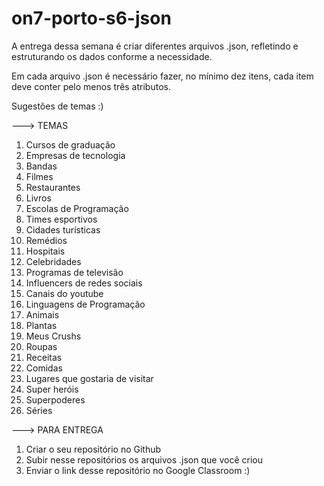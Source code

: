 # on7-porto-s6-json
A entrega dessa semana é criar diferentes arquivos .json, 
refletindo e estruturando os dados conforme a necessidade.

Em cada arquivo .json é necessário fazer, no mínimo dez itens, 
cada item deve conter pelo menos três atributos. 

Sugestões de temas :)

---> TEMAS

1. Cursos de graduação
2. Empresas de tecnologia
3. Bandas
4. Filmes
5. Restaurantes
6. Livros
7. Escolas de Programação
8. Times esportivos
9. Cidades turísticas
10. Remédios
11. Hospitais
12. Celebridades
13. Programas de televisão
14. Influencers de redes sociais
15. Canais do youtube
16. Linguagens de Programação
17. Animais
18. Plantas
19. Meus Crushs
20. Roupas
21. Receitas
22. Comidas
23. Lugares que gostaria de visitar
24. Super heróis
25. Superpoderes
26. Séries


---> PARA ENTREGA
1. Criar o seu repositório no Github
2. Subir nesse repositórios os arquivos .json que você criou
3. Enviar o link desse repositório no Google Classroom :)